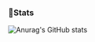 ### 🚀Stats
![Anurag's GitHub stats](https://github-readme-stats.vercel.app/api?username=chae401&show_icons=true&theme=transparent)
